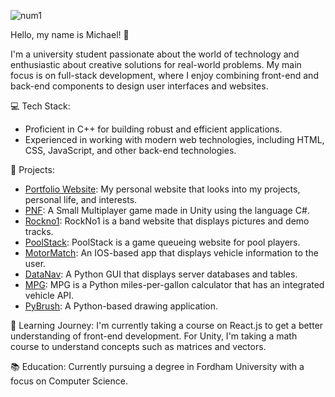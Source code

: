 ![num1](https://github.com/mkocovic2/mkocovic2/assets/93215057/031dc1de-0755-4693-bcba-8fc5ab17b35e)

Hello, my name is Michael! 👋

I'm a university student passionate about the world of technology and enthusiastic about creative solutions for real-world problems. My main focus is on full-stack development, where I enjoy combining front-end and back-end components to design user interfaces and websites.

💻 Tech Stack:
- Proficient in C++ for building robust and efficient applications.
- Experienced in working with modern web technologies, including HTML, CSS, JavaScript, and other back-end technologies.

🚀 Projects:
- [Portfolio Website](https://michaelkocovic.000webhostapp.com/): My personal website that looks into my projects, personal life, and interests.
- [PNF](link): A Small Multiplayer game made in Unity using the language C#.
- [Rockno1](link): RockNo1 is a band website that displays pictures and demo tracks.
- [PoolStack](link): PoolStack is a game queueing website for pool players.
- [MotorMatch](link): An IOS-based app that displays vehicle information to the user.
- [DataNav](link): A Python GUI that displays server databases and tables.
- [MPG](link): MPG is a Python miles-per-gallon calculator that has an integrated vehicle API.
- [PyBrush](link): A Python-based drawing application.

🌱 Learning Journey:
I'm currently taking a course on React.js to get a better understanding of front-end development. For Unity, I'm taking a math course to understand concepts such as matrices and vectors.

📚 Education:
Currently pursuing a degree in Fordham University with a focus on Computer Science.
